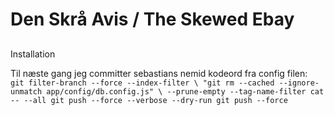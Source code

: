 # Den Skrå Avis / The Skewed Ebay

##
Installation

Til næste gang jeg committer sebastians nemid kodeord fra config filen:
`
  git filter-branch --force --index-filter \
  "git rm --cached --ignore-unmatch app/config/db.config.js" \
  --prune-empty --tag-name-filter cat -- --all
  git push --force --verbose --dry-run
  git push --force`